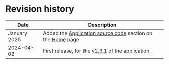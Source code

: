 # Revision history

| Date       | Description   |
|------------|---------------|
| January 2025   | Added the [Application source code](./index.md#application-source-code) section on the [Home](./index.md) page |
| 2024-04-02 | First release, for the [v2.3.1](https://github.com/NordicSemiconductor/pc-nrfconnect-dtm/blob/main/Changelog.md) of the application. |
